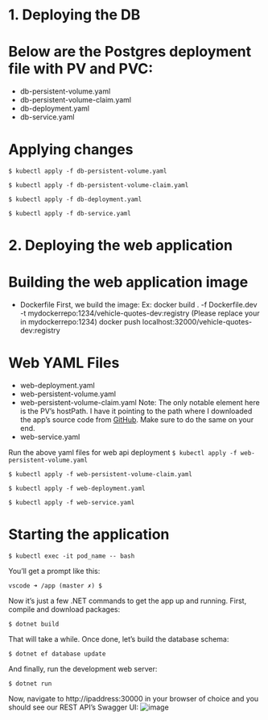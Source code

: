 # 1. Deploying the DB

# Below are the Postgres deployment file with PV and PVC:
- db-persistent-volume.yaml
- db-persistent-volume-claim.yaml
- db-deployment.yaml
- db-service.yaml
# Applying changes
`$ kubectl apply -f db-persistent-volume.yaml`

`$ kubectl apply -f db-persistent-volume-claim.yaml`

`$ kubectl apply -f db-deployment.yaml`

`$ kubectl apply -f db-service.yaml`


# 2. Deploying the web application

 # Building the web application image
   - Dockerfile
  First, we build the image:
  Ex:
  docker build . -f Dockerfile.dev -t mydockerrepo:1234/vehicle-quotes-dev:registry (Please replace your in mydockerrepo:1234)
  docker push localhost:32000/vehicle-quotes-dev:registry
  
  # Web YAML Files
   - web-deployment.yaml
   - web-persistent-volume.yaml
   - web-persistent-volume-claim.yaml
   Note: The only notable element here is the PV’s hostPath. I have it pointing to the path where I downloaded the app’s source code from [GitHub]([https://youtu.be/eB6CDSR8VCA](https://github.com/megakevin/end-point-blog-dotnet-5-web-api)). Make sure to do the same on your end.
   - web-service.yaml
   
   Run the above yaml files for web api deployment
`$ kubectl apply -f web-persistent-volume.yaml`

`$ kubectl apply -f web-persistent-volume-claim.yaml`

`$ kubectl apply -f web-deployment.yaml`

`$ kubectl apply -f web-service.yaml`

# Starting the application

`$ kubectl exec -it pod_name -- bash`

You’ll get a prompt like this:

`vscode ➜ /app (master ✗) $`

Now it’s just a few .NET commands to get the app up and running. First, compile and download packages:

`$ dotnet build`

That will take a while. Once done, let’s build the database schema:

`$ dotnet ef database update`

And finally, run the development web server:

`$ dotnet run`

Now, navigate to http://ipaddress:30000 in your browser of choice and you should see our REST API’s Swagger UI:
![image](https://user-images.githubusercontent.com/26796194/169820090-91a61073-e99a-48be-bada-bb08b0e2848b.png)

